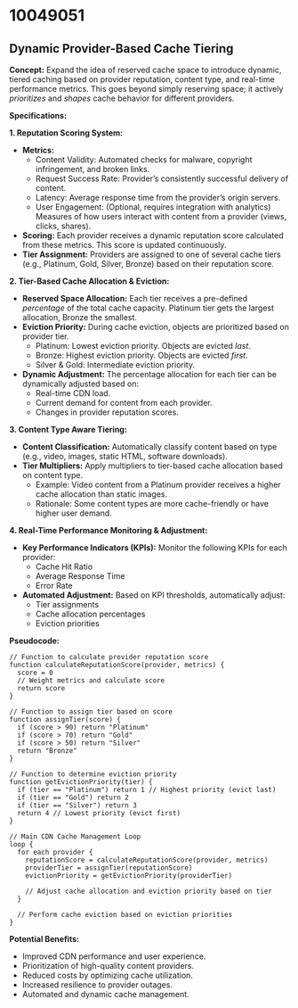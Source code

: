 # 10049051

## Dynamic Provider-Based Cache Tiering

**Concept:** Expand the idea of reserved cache space to introduce dynamic, tiered caching based on provider reputation, content type, and real-time performance metrics. This goes beyond simply reserving space; it actively *prioritizes* and *shapes* cache behavior for different providers.

**Specifications:**

**1. Reputation Scoring System:**

*   **Metrics:**
    *   Content Validity: Automated checks for malware, copyright infringement, and broken links.
    *   Request Success Rate: Provider’s consistently successful delivery of content.
    *   Latency: Average response time from the provider’s origin servers.
    *   User Engagement: (Optional, requires integration with analytics) Measures of how users interact with content from a provider (views, clicks, shares).
*   **Scoring:** Each provider receives a dynamic reputation score calculated from these metrics. This score is updated continuously.
*   **Tier Assignment:** Providers are assigned to one of several cache tiers (e.g., Platinum, Gold, Silver, Bronze) based on their reputation score.

**2. Tier-Based Cache Allocation & Eviction:**

*   **Reserved Space Allocation:** Each tier receives a pre-defined *percentage* of the total cache capacity. Platinum tier gets the largest allocation, Bronze the smallest.
*   **Eviction Priority:** During cache eviction, objects are prioritized based on provider tier.
    *   Platinum: Lowest eviction priority. Objects are evicted *last*.
    *   Bronze: Highest eviction priority. Objects are evicted *first*.
    *   Silver & Gold: Intermediate eviction priority.
*   **Dynamic Adjustment:** The percentage allocation for each tier can be dynamically adjusted based on:
    *   Real-time CDN load.
    *   Current demand for content from each provider.
    *   Changes in provider reputation scores.

**3. Content Type Aware Tiering:**

*   **Content Classification:** Automatically classify content based on type (e.g., video, images, static HTML, software downloads).
*   **Tier Multipliers:** Apply multipliers to tier-based cache allocation based on content type.
    *   Example: Video content from a Platinum provider receives a higher cache allocation than static images.
    *   Rationale: Some content types are more cache-friendly or have higher user demand.

**4. Real-Time Performance Monitoring & Adjustment:**

*   **Key Performance Indicators (KPIs):** Monitor the following KPIs for each provider:
    *   Cache Hit Ratio
    *   Average Response Time
    *   Error Rate
*   **Automated Adjustment:** Based on KPI thresholds, automatically adjust:
    *   Tier assignments
    *   Cache allocation percentages
    *   Eviction priorities

**Pseudocode:**

```
// Function to calculate provider reputation score
function calculateReputationScore(provider, metrics) {
  score = 0
  // Weight metrics and calculate score
  return score
}

// Function to assign tier based on score
function assignTier(score) {
  if (score > 90) return "Platinum"
  if (score > 70) return "Gold"
  if (score > 50) return "Silver"
  return "Bronze"
}

// Function to determine eviction priority
function getEvictionPriority(tier) {
  if (tier == "Platinum") return 1 // Highest priority (evict last)
  if (tier == "Gold") return 2
  if (tier == "Silver") return 3
  return 4 // Lowest priority (evict first)
}

// Main CDN Cache Management Loop
loop {
  for each provider {
    reputationScore = calculateReputationScore(provider, metrics)
    providerTier = assignTier(reputationScore)
    evictionPriority = getEvictionPriority(providerTier)

    // Adjust cache allocation and eviction priority based on tier
  }

  // Perform cache eviction based on eviction priorities
}
```

**Potential Benefits:**

*   Improved CDN performance and user experience.
*   Prioritization of high-quality content providers.
*   Reduced costs by optimizing cache utilization.
*   Increased resilience to provider outages.
*   Automated and dynamic cache management.
